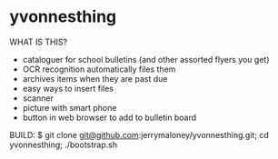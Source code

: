 yvonnesthing
============
WHAT IS THIS?
- cataloguer for school bulletins (and other assorted flyers you get)
 - OCR recognition automatically files them
 - archives items when they are past due
 - easy ways to insert files
  - scanner
  - picture with smart phone
  - button in web browser to add to bulletin board


BUILD:
$ git clone git@github.com:jerrymaloney/yvonnesthing.git; cd yvonnesthing; ./bootstrap.sh
